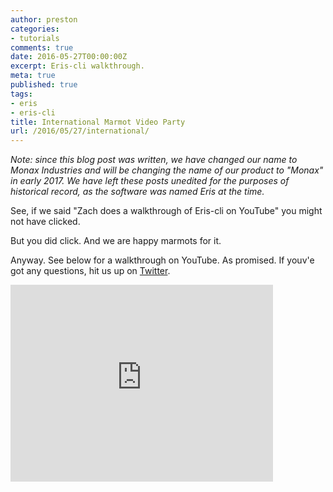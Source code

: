 ```yaml
---
author: preston
categories:
- tutorials
comments: true
date: 2016-05-27T00:00:00Z
excerpt: Eris-cli walkthrough.
meta: true
published: true
tags:
- eris
- eris-cli
title: International Marmot Video Party
url: /2016/05/27/international/
---
```


<div class="note">
	<em>Note: since this blog post was written, we have changed our name to Monax Industries and will be changing the name of our product to "Monax" in early 2017. We have left these posts unedited for the purposes of historical record, as the software was named Eris at the time.</em>
</div>

See, if we said "Zach does a walkthrough of Eris-cli on YouTube" you might not have clicked. 

But you did click. And we are happy marmots for it. 

Anyway. See below for a walkthrough on YouTube. As promised. If youv'e got any questions, hit us up on [Twitter](https://twitter.com/monaxHQ). 

<iframe width="420" height="315" src="https://www.youtube.com/embed/S7uXHD2KgtU" frameborder="0" allowfullscreen></iframe>

